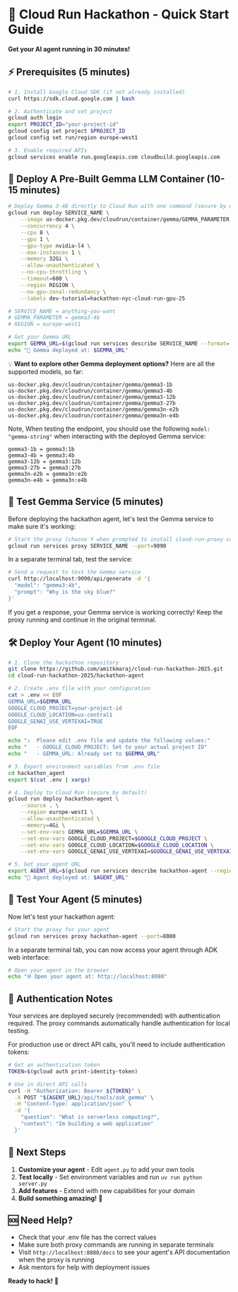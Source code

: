 # 🚀 Cloud Run Hackathon - Quick Start Guide

**Get your AI agent running in 30 minutes!**

## ⚡ Prerequisites (5 minutes)

```bash
# 1. Install Google Cloud SDK (if not already installed)
curl https://sdk.cloud.google.com | bash

# 2. Authenticate and set project
gcloud auth login
export PROJECT_ID="your-project-id"
gcloud config set project $PROJECT_ID
gcloud config set run/region europe-west1

# 3. Enable required APIs
gcloud services enable run.googleapis.com cloudbuild.googleapis.com
```

## 🤖 Deploy A Pre-Built Gemma LLM Container (10-15 minutes)

```bash
# Deploy Gemma 3-4B directly to Cloud Run with one command (secure by default)
gcloud run deploy SERVICE_NAME \
    --image us-docker.pkg.dev/cloudrun/container/gemma/GEMMA_PARAMETER \
    --concurrency 4 \
    --cpu 8 \
    --gpu 1 \
    --gpu-type nvidia-l4 \
    --max-instances 1 \
    --memory 32Gi \
    --allow-unauthenticated \
    --no-cpu-throttling \
    --timeout=600 \
    --region REGION \
    --no-gpu-zonal-redundancy \
    --labels dev-tutorial=hackathon-nyc-cloud-run-gpu-25

# SERVICE_NAME = anything-you-want
# GEMMA_PARAMETER = gemma3-4b
# REGION = europe-west1

# Get your Gemma URL
export GEMMA_URL=$(gcloud run services describe SERVICE_NAME --format='value(status.url)')
echo "🎉 Gemma deployed at: $GEMMA_URL"
```

💡 **Want to explore other Gemma deployment options?** Here are all the supported models, so far:

```
us-docker.pkg.dev/cloudrun/container/gemma/gemma3-1b
us-docker.pkg.dev/cloudrun/container/gemma/gemma3-4b
us-docker.pkg.dev/cloudrun/container/gemma/gemma3-12b
us-docker.pkg.dev/cloudrun/container/gemma/gemma3-27b
us-docker.pkg.dev/cloudrun/container/gemma/gemma3n-e2b
us-docker.pkg.dev/cloudrun/container/gemma/gemma3n-e4b
```

Note, When testing the endpoint, you should use the following `model: "gemma-string"` when interacting with the deployed Gemma service:


```
gemma3-1b = gemma3:1b
gemma3-4b = gemma3:4b
gemma3-12b = gemma3:12b
gemma3-27b = gemma3:27b
gemma3n-e2b = gemma3n:e2b
gemma3n-e4b = gemma3n:e4b
```


## 🧪 Test Gemma Service (5 minutes)

Before deploying the hackathon agent, let's test the Gemma service to make sure it's working:

```bash
# Start the proxy (choose Y when prompted to install cloud-run-proxy component)
gcloud run services proxy SERVICE_NAME --port=9090
```

In a separate terminal tab, test the service:

```bash
# Send a request to test the Gemma service
curl http://localhost:9090/api/generate -d '{
  "model": "gemma3:4b",
  "prompt": "Why is the sky blue?"
}'
```

If you get a response, your Gemma service is working correctly! Keep the proxy running and continue in the original terminal.

## 🛠️ Deploy Your Agent (10 minutes)

```bash
# 1. Clone the hackathon repository
git clone https://github.com/amitkmaraj/cloud-run-hackathon-2025.git
cd cloud-run-hackathon-2025/hackathon-agent

# 2. Create .env file with your configuration
cat > .env << EOF
GEMMA_URL=$GEMMA_URL
GOOGLE_CLOUD_PROJECT=your-project-id
GOOGLE_CLOUD_LOCATION=us-central1
GOOGLE_GENAI_USE_VERTEXAI=TRUE
EOF

echo "⚠️  Please edit .env file and update the following values:"
echo "   - GOOGLE_CLOUD_PROJECT: Set to your actual project ID"
echo "   - GEMMA_URL: Already set to $GEMMA_URL"

# 3. Export environment variables from .env file
cd hackathon_agent
export $(cat .env | xargs)

# 4. Deploy to Cloud Run (secure by default)
gcloud run deploy hackathon-agent \
    --source . \
    --region europe-west1 \
    --allow-unauthenticated \
    --memory=4Gi \
    --set-env-vars GEMMA_URL=$GEMMA_URL \
    --set-env-vars GOOGLE_CLOUD_PROJECT=$GOOGLE_CLOUD_PROJECT \
    --set-env-vars GOOGLE_CLOUD_LOCATION=$GOOGLE_CLOUD_LOCATION \
    --set-env-vars GOOGLE_GENAI_USE_VERTEXAI=$GOOGLE_GENAI_USE_VERTEXAI

# 5. Get your agent URL
export AGENT_URL=$(gcloud run services describe hackathon-agent --region=REGION --format='value(status.url)')
echo "🎉 Agent deployed at: $AGENT_URL"
```

## 🧪 Test Your Agent (5 minutes)

Now let's test your hackathon agent:

```bash
# Start the proxy for your agent
gcloud run services proxy hackathon-agent --port=8080
```

In a separate terminal tab, you can now access your agent through ADK web interface:

```bash
# Open your agent in the browser
echo "🌐 Open your agent at: http://localhost:8080"
```

## 🔐 Authentication Notes

Your services are deployed securely (recommended) with authentication required. The proxy commands automatically handle authentication for local testing.

For production use or direct API calls, you'll need to include authentication tokens:

```bash
# Get an authentication token
TOKEN=$(gcloud auth print-identity-token)

# Use in direct API calls
curl -H "Authorization: Bearer ${TOKEN}" \
  -X POST "${AGENT_URL}/api/tools/ask_gemma" \
  -H "Content-Type: application/json" \
  -d '{
    "question": "What is serverless computing?",
    "context": "Im building a web application"
  }'
```

## 🎯 Next Steps

1. **Customize your agent** - Edit `agent.py` to add your own tools
2. **Test locally** - Set environment variables and run `uv run python server.py`
3. **Add features** - Extend with new capabilities for your domain
4. **Build something amazing!** 🚀

## 🆘 Need Help?

- Check that your .env file has the correct values
- Make sure both proxy commands are running in separate terminals
- Visit `http://localhost:8080/docs` to see your agent's API documentation when the proxy is running
- Ask mentors for help with deployment issues

**Ready to hack!** 🎉
